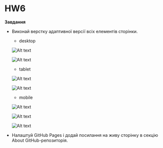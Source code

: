 # HW6

**Завдання**

- Виконай верстку адаптивної версії всіх елементів сторінки.

  - desktop

  ![Alt text](./images/desktop.jpg)

  ![Alt text](./images/desktop_modal.jpg)

  - tablet

  ![Alt text](./images/tablet.jpg)

  ![Alt text](./images/tablet_modal.jpg)

  - mobile

  ![Alt text](./images/mobile.jpg)

  ![Alt text](./images/mobile_modal.jpg)

  ![Alt text](./images/mobile_menu.jpg)

- Налаштуй GitHub Pages і додай посилання на живу сторінку в секцію About
  GitHub-репозиторія.
